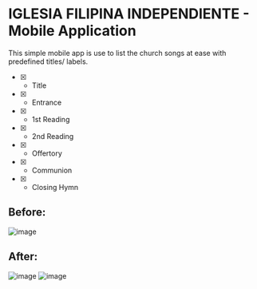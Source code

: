 # IGLESIA FILIPINA INDEPENDIENTE - Mobile Application

This simple mobile app is use to list the church songs at ease with predefined titles/ labels.

- [x] - Title
- [x] - Entrance
- [x] - 1st Reading
- [x] - 2nd Reading
- [x] - Offertory
- [x] - Communion
- [x] - Closing Hymn

## Before:
![image](https://github.com/bryanbauzon/ifi/assets/35340090/bddfcaed-3575-45fa-ac80-29d168875d0c)

## After:
![image](https://github.com/bryanbauzon/ifi/assets/35340090/a1f1ed6b-6f84-424d-aa44-f9050849692b)
![image](https://github.com/bryanbauzon/ifi/assets/35340090/db36cd0d-b917-4294-8621-babf3499a100)





